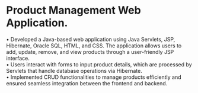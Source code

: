 # Product Management Web Application.<br>
•	Developed a Java-based web application using Java Servlets, JSP, Hibernate, Oracle SQL, HTML, and CSS. The application allows users to add, update, remove, and view products through a user-friendly JSP interface.<br>
•	Users interact with forms to input product details, which are processed by Servlets that handle database operations via Hibernate.<br>
•	Implemented CRUD functionalities to manage products efficiently and ensured seamless integration between the frontend and backend.
